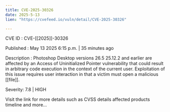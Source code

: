 ```yaml
---
title: CVE-2025-30326
date: 2025-5-13
lien: "https://cvefeed.io/vuln/detail/CVE-2025-30326"

---
```


CVE ID : CVE-[[2025]]-30326

Published :  May 13
2025
6:15 p.m. | 35 minutes ago

Description : Photoshop Desktop versions 26.5
25.12.2 and earlier are affected by an Access of Uninitialized Pointer vulnerability that could result in arbitrary code execution in the context of the current user. Exploitation of this issue requires user interaction in that a victim must open a malicious [[file]].

Severity: 7.8 | HIGH

Visit the link for more details
such as CVSS details
affected products
timeline
and more...
